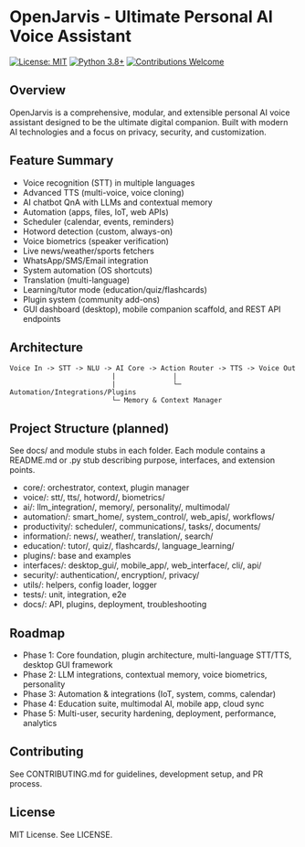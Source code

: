 # OpenJarvis - Ultimate Personal AI Voice Assistant

[![License: MIT](https://img.shields.io/badge/License-MIT-yellow.svg)](LICENSE)
[![Python 3.8+](https://img.shields.io/badge/python-3.8+-blue.svg)](https://www.python.org/downloads/)
[![Contributions Welcome](https://img.shields.io/badge/contributions-welcome-brightgreen.svg?style=flat)](CONTRIBUTING.md)

## Overview
OpenJarvis is a comprehensive, modular, and extensible personal AI voice assistant designed to be the ultimate digital companion. Built with modern AI technologies and a focus on privacy, security, and customization.

## Feature Summary
- Voice recognition (STT) in multiple languages
- Advanced TTS (multi-voice, voice cloning)
- AI chatbot QnA with LLMs and contextual memory
- Automation (apps, files, IoT, web APIs)
- Scheduler (calendar, events, reminders)
- Hotword detection (custom, always-on)
- Voice biometrics (speaker verification)
- Live news/weather/sports fetchers
- WhatsApp/SMS/Email integration
- System automation (OS shortcuts)
- Translation (multi-language)
- Learning/tutor mode (education/quiz/flashcards)
- Plugin system (community add-ons)
- GUI dashboard (desktop), mobile companion scaffold, and REST API endpoints

## Architecture
```
Voice In -> STT -> NLU -> AI Core -> Action Router -> TTS -> Voice Out
                         |              |
                         |              └─ Automation/Integrations/Plugins
                         └─ Memory & Context Manager
```

## Project Structure (planned)
See docs/ and module stubs in each folder. Each module contains a README.md or .py stub describing purpose, interfaces, and extension points.

- core/: orchestrator, context, plugin manager
- voice/: stt/, tts/, hotword/, biometrics/
- ai/: llm_integration/, memory/, personality/, multimodal/
- automation/: smart_home/, system_control/, web_apis/, workflows/
- productivity/: scheduler/, communications/, tasks/, documents/
- information/: news/, weather/, translation/, search/
- education/: tutor/, quiz/, flashcards/, language_learning/
- plugins/: base and examples
- interfaces/: desktop_gui/, mobile_app/, web_interface/, cli/, api/
- security/: authentication/, encryption/, privacy/
- utils/: helpers, config loader, logger
- tests/: unit, integration, e2e
- docs/: API, plugins, deployment, troubleshooting

## Roadmap
- Phase 1: Core foundation, plugin architecture, multi-language STT/TTS, desktop GUI framework
- Phase 2: LLM integrations, contextual memory, voice biometrics, personality
- Phase 3: Automation & integrations (IoT, system, comms, calendar)
- Phase 4: Education suite, multimodal AI, mobile app, cloud sync
- Phase 5: Multi-user, security hardening, deployment, performance, analytics

## Contributing
See CONTRIBUTING.md for guidelines, development setup, and PR process.

## License
MIT License. See LICENSE.
